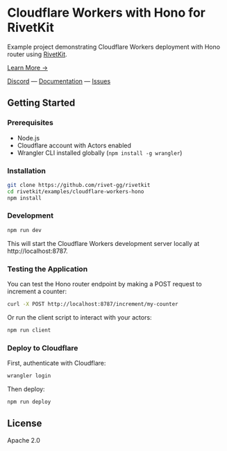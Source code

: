 # Cloudflare Workers with Hono for RivetKit

Example project demonstrating Cloudflare Workers deployment with Hono router using [RivetKit](https://rivetkit.org).

[Learn More →](https://github.com/rivet-gg/rivetkit)

[Discord](https://rivet.gg/discord) — [Documentation](https://rivetkit.org) — [Issues](https://github.com/rivet-gg/rivetkit/issues)

## Getting Started

### Prerequisites

- Node.js
- Cloudflare account with Actors enabled
- Wrangler CLI installed globally (`npm install -g wrangler`)

### Installation

```sh
git clone https://github.com/rivet-gg/rivetkit
cd rivetkit/examples/cloudflare-workers-hono
npm install
```

### Development

```sh
npm run dev
```

This will start the Cloudflare Workers development server locally at http://localhost:8787.

### Testing the Application

You can test the Hono router endpoint by making a POST request to increment a counter:

```sh
curl -X POST http://localhost:8787/increment/my-counter
```

Or run the client script to interact with your actors:

```sh
npm run client
```

### Deploy to Cloudflare

First, authenticate with Cloudflare:

```sh
wrangler login
```

Then deploy:

```sh
npm run deploy
```

## License

Apache 2.0
